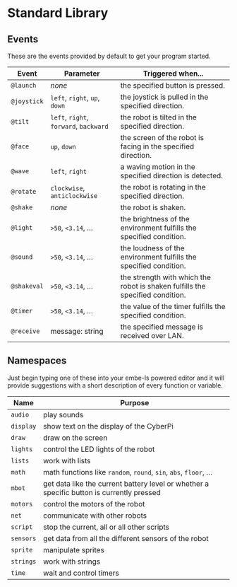 # Standard Library

## Events

These are the events provided by default to get your program started.

Event | Parameter | Triggered when...
--- | --- | ---
`@launch` | *none* | the specified button is pressed.
`@joystick` | `left`, `right`, `up`, `down` | the joystick is pulled in the specified direction.
`@tilt` | `left`, `right`, `forward`, `backward` | the robot is tilted in the specified direction.
`@face` | `up`, `down` | the screen of the robot is facing in the specified direction.
`@wave` | `left`, `right` | a waving motion in the specified direction is detected.
`@rotate` | `clockwise`, `anticlockwise` | the robot is rotating in the specified direction.
`@shake` | *none* | the robot is shaken.
`@light` | `>50`, `<3.14`, … | the brightness of the environment fulfills the specified condition.
`@sound` | `>50`, `<3.14`, … | the loudness of the environment fulfills the specified condition.
`@shakeval` | `>50`, `<3.14`, … | the strength with which the robot is shaken fulfills the specified condition.
`@timer` | `>50`, `<3.14`, … | the value of the timer fulfills the specified condition.
`@receive` | message: string | the specified message is received over LAN.

## Namespaces

Just begin typing one of these into your embe-ls powered editor and it will provide suggestions with a short description of every function or variable.

Name | Purpose
--- | ---
`audio` | play sounds
`display` | show text on the display of the CyberPi
`draw` | draw on the screen
`lights` | control the LED lights of the robot
`lists` | work with lists
`math` | math functions like `random`, `round`, `sin`, `abs`, `floor`, …
`mbot` | get data like the current battery level or whether a specific button is currently pressed
`motors` | control the motors of the robot
`net` | communicate with other robots
`script` | stop the current, all or all other scripts
`sensors` | get data from all the different sensors of the robot
`sprite` | manipulate sprites
`strings` | work with strings
`time` | wait and control timers
